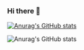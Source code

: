 ### Hi there 👋

[![Anurag's GitHub stats](https://github-readme-stats.vercel.app/api?username=imad-elbouhati)](https://github.com/anuraghazra/github-readme-stats)


![Anurag's GitHub stats](https://github-readme-stats.vercel.app/api?username=imad-elbouhati&hide=contribs,prs)


